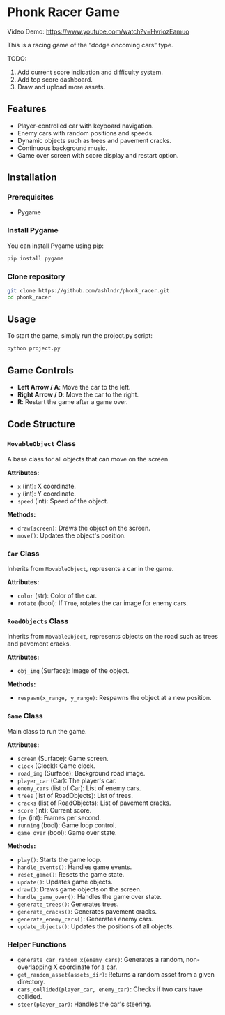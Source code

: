 # Phonk Racer Game

Video Demo: https://www.youtube.com/watch?v=HvriozEamuo

This is a racing game of the “dodge oncoming cars” type.

TODO:
1) Add current score indication and difficulty system.
2) Add top score dashboard.
3) Draw and upload more assets.

## Features

- Player-controlled car with keyboard navigation.
- Enemy cars with random positions and speeds.
- Dynamic objects such as trees and pavement cracks.
- Continuous background music.
- Game over screen with score display and restart option.

## Installation

### Prerequisites

- Pygame

### Install Pygame

You can install Pygame using pip:

```sh
pip install pygame
```

### Clone repository

```sh
git clone https://github.com/ashlndr/phonk_racer.git
cd phonk_racer
```

## Usage

To start the game, simply run the project.py script:
```sh
python project.py
```

## Game Controls

- **Left Arrow / A**: Move the car to the left.
- **Right Arrow / D**: Move the car to the right.
- **R**: Restart the game after a game over.

## Code Structure

### `MovableObject` Class

A base class for all objects that can move on the screen.

**Attributes:**
- `x` (int): X coordinate.
- `y` (int): Y coordinate.
- `speed` (int): Speed of the object.

**Methods:**
- `draw(screen)`: Draws the object on the screen.
- `move()`: Updates the object's position.

### `Car` Class

Inherits from `MovableObject`, represents a car in the game.

**Attributes:**
- `color` (str): Color of the car.
- `rotate` (bool): If `True`, rotates the car image for enemy cars.

### `RoadObjects` Class

Inherits from `MovableObject`, represents objects on the road such as trees and pavement cracks.

**Attributes:**
- `obj_img` (Surface): Image of the object.

**Methods:**
- `respawn(x_range, y_range)`: Respawns the object at a new position.

### `Game` Class

Main class to run the game.

**Attributes:**
- `screen` (Surface): Game screen.
- `clock` (Clock): Game clock.
- `road_img` (Surface): Background road image.
- `player_car` (Car): The player's car.
- `enemy_cars` (list of Car): List of enemy cars.
- `trees` (list of RoadObjects): List of trees.
- `cracks` (list of RoadObjects): List of pavement cracks.
- `score` (int): Current score.
- `fps` (int): Frames per second.
- `running` (bool): Game loop control.
- `game_over` (bool): Game over state.

**Methods:**
- `play()`: Starts the game loop.
- `handle_events()`: Handles game events.
- `reset_game()`: Resets the game state.
- `update()`: Updates game objects.
- `draw()`: Draws game objects on the screen.
- `handle_game_over()`: Handles the game over state.
- `generate_trees()`: Generates trees.
- `generate_cracks()`: Generates pavement cracks.
- `generate_enemy_cars()`: Generates enemy cars.
- `update_objects()`: Updates the positions of all objects.

### Helper Functions

- `generate_car_random_x(enemy_cars)`: Generates a random, non-overlapping X coordinate for a car.
- `get_random_asset(assets_dir)`: Returns a random asset from a given directory.
- `cars_collided(player_car, enemy_car)`: Checks if two cars have collided.
- `steer(player_car)`: Handles the car's steering.
